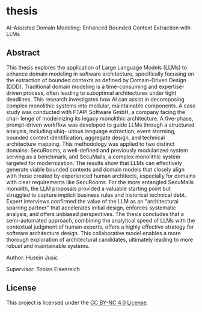# thesis

AI-Assisted Domain Modeling: Enhanced Bounded Context Extraction with LLMs

## Abstract

This thesis explores the application of Large Language Models (LLMs) to enhance
domain modeling in software architecture, specifically focusing on the extraction of
bounded contexts as defined by Domain-Driven Design (DDD). Traditional domain
modeling is a time-consuming and expertise-driven process, often leading to suboptimal
architectures under tight deadlines. This research investigates how AI can assist in
decomposing complex monolithic systems into modular, maintainable components.
A case study was conducted with FTAPI Software GmbH, a company facing the chal-
lenge of modernizing its legacy monolithic architecture. A five-phase, prompt-driven
workflow was developed to guide LLMs through a structured analysis, including ubiq-
uitous language extraction, event storming, bounded context identification, aggregate
design, and technical architecture mapping. This methodology was applied to two
distinct domains: SecuRooms, a well-defined and previously modularized system
serving as a benchmark, and SecuMails, a complex monolithic system targeted for
modernization.
The results show that LLMs can effectively generate viable bounded contexts and
domain models that closely align with those created by experienced human architects,
especially for domains with clear requirements like SecuRooms. For the more entangled
SecuMails monolith, the LLM proposals provided a valuable starting point but struggled
to capture implicit business rules and historical technical debt. Expert interviews
confirmed the value of the LLM as an "architectural sparring partner" that accelerates
initial design, enforces systematic analysis, and offers unbiased perspectives.
The thesis concludes that a semi-automated approach, combining the analytical speed
of LLMs with the contextual judgment of human experts, offers a highly effective
strategy for software architecture design. This collaborative model enables a more
thorough exploration of architectural candidates, ultimately leading to more robust
and maintainable systems.

Author: Husein Jusic

Supervisor: Tobias Eisenreich

## License
This project is licensed under the [CC BY-NC 4.0 License](https://creativecommons.org/licenses/by-nc/4.0/).
